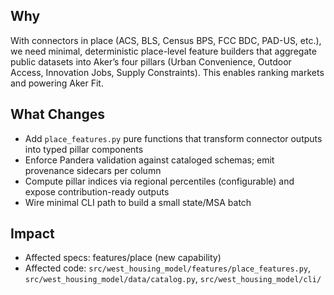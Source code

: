 ## Why

With connectors in place (ACS, BLS, Census BPS, FCC BDC, PAD-US, etc.), we need minimal, deterministic place-level feature builders that aggregate public datasets into Aker’s four pillars (Urban Convenience, Outdoor Access, Innovation Jobs, Supply Constraints). This enables ranking markets and powering Aker Fit.

## What Changes

- Add `place_features.py` pure functions that transform connector outputs into typed pillar components
- Enforce Pandera validation against cataloged schemas; emit provenance sidecars per column
- Compute pillar indices via regional percentiles (configurable) and expose contribution-ready outputs
- Wire minimal CLI path to build a small state/MSA batch

## Impact

- Affected specs: features/place (new capability)
- Affected code: `src/west_housing_model/features/place_features.py`, `src/west_housing_model/data/catalog.py`, `src/west_housing_model/cli/`
